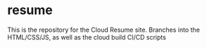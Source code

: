 # resume
This is the repository for the Cloud Resume site. 
Branches into the HTML/CSS/JS, as well as the cloud build CI/CD scripts
